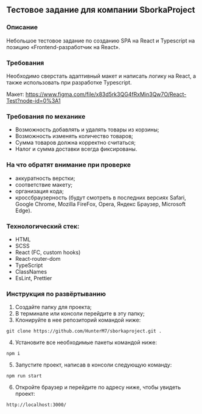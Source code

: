 ## Тестовое задание для компании SborkaProject

### Описание

Небольшое тестовое задание по созданию SPA на React и Typescript на позицию «Frontend-разработчик на React».

### Требования

Необходимо сверстать адаптивный макет и написать логику на React, а также использовать при разработке Typescript.

Макет: https://www.figma.com/file/x83d5rk3QG4fRxMin3Qw7O/React-Test?node-id=0%3A1

### Требования по механике

- Возможность добавлять и удалять товары из корзины;
- Возможность изменять количество товаров;
- Сумма товаров должна корректно считаться;
- Налог и сумма доставки всегда фиксированы.

### На что обратят внимание при проверке

- аккуратность верстки;
- соответствие макету;
- организация кода;
- кроссбраузерность (будут смотреть в последних версиях Safari, Google Chrome, Mozilla FireFox, Opera, Яндекс Браузер, Microsoft Edge).

### Технологический стек:

- HTML
- SCSS
- React (FC, custom hooks)
- React-router-dom
- TypeScript
- ClassNames
- EsLint, Prettier

### Инструкция по развёртыванию

1. Создайте папку для проекта;
2. В терминале или консоли перейдите в эту папку;
3. Клонируйте в нее репозиторий командой ниже:

```
git clone https://github.com/HunterM7/sborkaproject.git .
```

4. Установите все необходимые пакеты командой ниже:

```
npm i
```

5. Запустите проект, написав в консоли следующую команду:

```
npm run start
```

6. Откройте браузер и перейдите по адресу ниже, чтобы увидеть проект:

```
http://localhost:3000/
```
